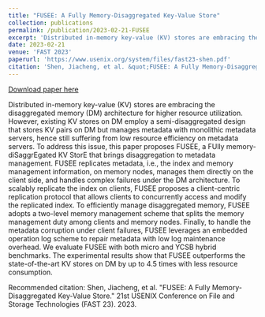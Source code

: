 ```yaml
---
title: "FUSEE: A Fully Memory-Disaggregated Key-Value Store"
collection: publications
permalink: /publication/2023-02-21-FUSEE
excerpt: 'Distributed in-memory key-value (KV) stores are embracing the disaggregated memory (DM) architecture for higher resource utilization. However, existing KV stores on DM employ a semi-disaggregated design that stores KV pairs on DM but manages metadata with monolithic metadata servers, hence still suffering from low resource efficiency on metadata servers. To address this issue, this paper proposes FUSEE, a FUlly memory-diSaggrEgated KV StorE that brings disaggregation to metadata management. FUSEE replicates metadata, i.e., the index and memory management information, on memory nodes, manages them directly on the client side, and handles complex failures under the DM architecture. To scalably replicate the index on clients, FUSEE proposes a client-centric replication protocol that allows clients to concurrently access and modify the replicated index. To efficiently manage disaggregated memory, FUSEE adopts a two-level memory management scheme that splits the memory management duty among clients and memory nodes. Finally, to handle the metadata corruption under client failures, FUSEE leverages an embedded operation log scheme to repair metadata with low log maintenance overhead. We evaluate FUSEE with both micro and YCSB hybrid benchmarks. The experimental results show that FUSEE outperforms the state-of-the-art KV stores on DM by up to 4.5 times with less resource consumption.'
date: 2023-02-21
venue: 'FAST 2023'
paperurl: 'https://www.usenix.org/system/files/fast23-shen.pdf'
citation: 'Shen, Jiacheng, et al. &quot;FUSEE: A Fully Memory-Disaggregated Key-Value Store.&quot; 21st USENIX Conference on File and Storage Technologies (FAST 23). 2023.'
---
```


<a href='https://www.usenix.org/system/files/fast23-shen.pdf'>Download paper here</a>

Distributed in-memory key-value (KV) stores are embracing the disaggregated memory (DM) architecture for higher resource utilization. However, existing KV stores on DM employ a semi-disaggregated design that stores KV pairs on DM but manages metadata with monolithic metadata servers, hence still suffering from low resource efficiency on metadata servers. To address this issue, this paper proposes FUSEE, a FUlly memory-diSaggrEgated KV StorE that brings disaggregation to metadata management. FUSEE replicates metadata, i.e., the index and memory management information, on memory nodes, manages them directly on the client side, and handles complex failures under the DM architecture. To scalably replicate the index on clients, FUSEE proposes a client-centric replication protocol that allows clients to concurrently access and modify the replicated index. To efficiently manage disaggregated memory, FUSEE adopts a two-level memory management scheme that splits the memory management duty among clients and memory nodes. Finally, to handle the metadata corruption under client failures, FUSEE leverages an embedded operation log scheme to repair metadata with low log maintenance overhead. We evaluate FUSEE with both micro and YCSB hybrid benchmarks. The experimental results show that FUSEE outperforms the state-of-the-art KV stores on DM by up to 4.5 times with less resource consumption.

Recommended citation: Shen, Jiacheng, et al. "FUSEE: A Fully Memory-Disaggregated Key-Value Store." 21st USENIX Conference on File and Storage Technologies (FAST 23). 2023.